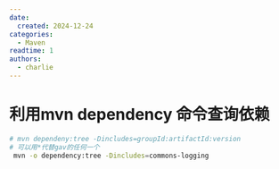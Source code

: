 ```yaml
---
date:
  created: 2024-12-24
categories:
  - Maven
readtime: 1
authors:
  - charlie
---
```

# 利用mvn dependency 命令查询依赖
```bash
# mvn dependeny:tree -Dincludes=groupId:artifactId:version
# 可以用*代替gav的任何一个
 mvn -o dependency:tree -Dincludes=commons-logging 
```
